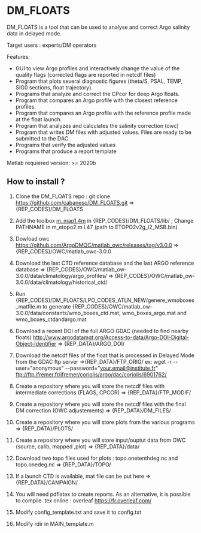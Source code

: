# DM_FLOATS

DM_FLOATS is a tool that can be used to analyse and correct Argo salinity data in delayed mode.

Target users : experts/DM operators

Features:

* GUI to view Argo profiles and interactively change the value of the quality flags (corrected flags are reported in netcdf files)
* Program that plots several diagnostic figures (theta/S, PSAL, TEMP, SIG0 sections, float trajectory).
* Programs that analyze and correct the CPcor for deep Argo floats.
* Program that compares an Argo profile with the closest reference profiles. 
* Program that compares an Argo profile with the reference profile made at the float launch.
* Program that analyzes and calculates the salinity correction (owc)
* Program that writes DM files with adjusted values. Files are ready to be submitted to the DAC.
* Programs that verify the adjusted values
* Programs that produce a report template

Matlab requiered version: >= 2020b 


## How to install ?

1. Clone the DM_FLOATS repo : git clone https://github.com/cabanesc/DM_FLOATS.git    => {REP_CODES}/DM_FLOATS

2. Add the toolbox [m_map1.4m](https://www.eoas.ubc.ca/~rich/map.html) in {REP_CODES}/DM_FLOATS/lib/  ; Change PATHNAME in m_etopo2.m l.47 (path to  ETOPO2v2g_i2_MSB.bin)

3. Dowload owc      https://github.com/ArgoDMQC/matlab_owc/releases/tag/v3.0.0   => {REP_CODES}/OWC/matlab_owc-3.0.0 

4. Download the last CTD reference database and the last ARGO reference database     => {REP_CODES}/OWC/matlab_ow-3.0.0/data/climatology/argo_profiles/
                                                                                     => {REP_CODES}/OWC/matlab_ow-3.0.0/data/climatology/historical_ctd/
5. Run {REP_CODES}/DM_FLOATS/LPO_CODES_ATLN_NEW/genere_wmoboxes_matfile.m to generate {REP_CODES}/OWC/matlab_ow-3.0.0/data/constants/wmo_boxes_ctd.mat, wmo_boxes_argo.mat and wmo_boxes_ctdandargo.mat

6. Download a recent DOI of the full ARGO GDAC (needed to find nearby floats)
   http://www.argodatamgt.org/Access-to-data/Argo-DOI-Digital-Object-Identifier      => {REP_DATA}/ARGO_DOI/

7. Download the netcdf files of the float that is processed in Delayed Mode from the GDAC ftp server   =>{REP_DATA}/FTP_ORIG/
   ex: wget -r --user="anonymous" --password="your.email@institute.fr" ftp://ftp.ifremer.fr/ifremer/coriolis/argo/dac/coriolis/6901762/

8. Create a repository where you will store the netcdf files with intermediate corrections (FLAGS, CPCOR)   => {REP_DATA}/FTP_MODIF/

9. Create a repository where you will store the netcdf files with the final DM correction  (OWC adjustements) => {REP_DATA}/DM_FILES/

10. Create a repository where you will store plots from the various programs => {REP_DATA}/PLOTS/

11. Create a repository where you will store input/ouptut data from OWC (source, calib, mapped ,plot) => {REP_DATA}/data/

12. Download two topo files used for plots : topo.onetenthdeg.nc and topo.onedeg.nc   => {REP_DATA}/TOPO/

13. If a launch CTD is available, mat file can be put here  => {REP_DATA}/CAMPAIGN/ 

14. You will need pdflatex to create reports. As an alternative, it is possible to compile .tex online : overleaf  https://fr.overleaf.com/

15. Modify config_template.txt and save it to config.txt

16. Modify rdir in MAIN_template.m


